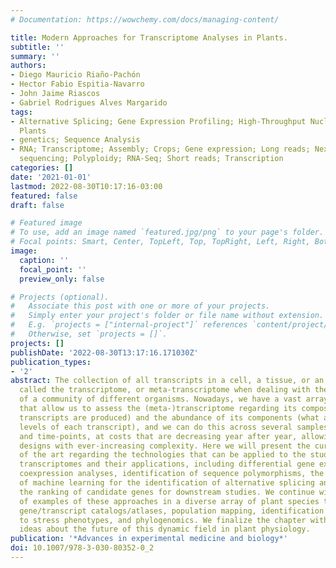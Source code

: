 ```yaml
---
# Documentation: https://wowchemy.com/docs/managing-content/

title: Modern Approaches for Transcriptome Analyses in Plants.
subtitle: ''
summary: ''
authors:
- Diego Mauricio Riaño-Pachón
- Hector Fabio Espitia-Navarro
- John Jaime Riascos
- Gabriel Rodrigues Alves Margarido
tags:
- Alternative Splicing; Gene Expression Profiling; High-Throughput Nucleotide Sequencing;
  Plants
- genetics; Sequence Analysis
- RNA; Transcriptome; Assembly; Crops; Gene expression; Long reads; Next-generation
  sequencing; Polyploidy; RNA-Seq; Short reads; Transcription
categories: []
date: '2021-01-01'
lastmod: 2022-08-30T10:17:16-03:00
featured: false
draft: false

# Featured image
# To use, add an image named `featured.jpg/png` to your page's folder.
# Focal points: Smart, Center, TopLeft, Top, TopRight, Left, Right, BottomLeft, Bottom, BottomRight.
image:
  caption: ''
  focal_point: ''
  preview_only: false

# Projects (optional).
#   Associate this post with one or more of your projects.
#   Simply enter your project's folder or file name without extension.
#   E.g. `projects = ["internal-project"]` references `content/project/deep-learning/index.md`.
#   Otherwise, set `projects = []`.
projects: []
publishDate: '2022-08-30T13:17:16.171030Z'
publication_types:
- '2'
abstract: The collection of all transcripts in a cell, a tissue, or an organism is
  called the transcriptome, or meta-transcriptome when dealing with the transcripts
  of a community of different organisms. Nowadays, we have a vast array of technologies
  that allow us to assess the (meta-)transcriptome regarding its composition (which
  transcripts are produced) and the abundance of its components (what are the expression
  levels of each transcript), and we can do this across several samples, conditions,
  and time-points, at costs that are decreasing year after year, allowing experimental
  designs with ever-increasing complexity. Here we will present the current state
  of the art regarding the technologies that can be applied to the study of plant
  transcriptomes and their applications, including differential gene expression and
  coexpression analyses, identification of sequence polymorphisms, the application
  of machine learning for the identification of alternative splicing and ncRNAs, and
  the ranking of candidate genes for downstream studies. We continue with a collection
  of examples of these approaches in a diverse array of plant species to generate
  gene/transcript catalogs/atlases, population mapping, identification of genes related
  to stress phenotypes, and phylogenomics. We finalize the chapter with some of our
  ideas about the future of this dynamic field in plant physiology.
publication: '*Advances in experimental medicine and biology*'
doi: 10.1007/978-3-030-80352-0_2
---
```

